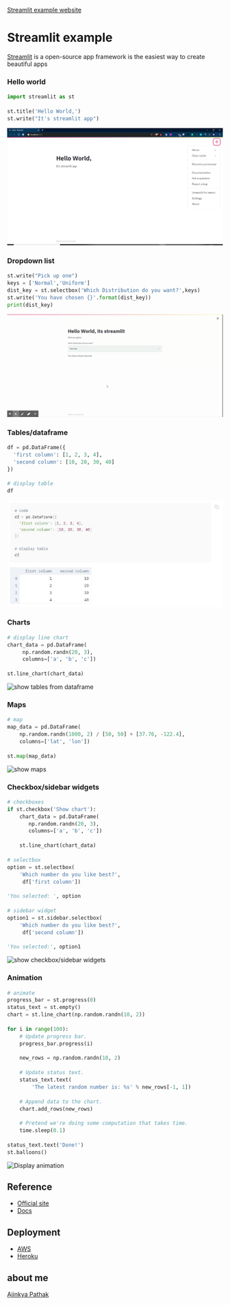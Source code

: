 [Streamlit example website](https://ajinkz.github.io/Streamlit-example/)

# Streamlit example
[Streamlit](https://www.streamlit.io/) is a open-source app framework is the easiest way to create beautiful apps 

### Hello world
```python
import streamlit as st

st.title('Hello World,')
st.write("It's streamlit app")
```
![Hello streamlit](/images/0.jpg)

### Dropdown list
```python
st.write("Pick up one")
keys = ['Normal','Uniform']
dist_key = st.selectbox('Which Distribution do you want?',keys)
st.write('You have chosen {}'.format(dist_key))
print(dist_key)
```
![Dropdown list](/images/1.gif)

### Tables/dataframe 
```python
df = pd.DataFrame({
  'first column': [1, 2, 3, 4],
  'second column': [10, 20, 30, 40]
})

# display table
df
```
![show tables from dataframe](/images/2.JPG)

### Charts
```python
# display line chart
chart_data = pd.DataFrame(
     np.random.randn(20, 3),
     columns=['a', 'b', 'c'])

st.line_chart(chart_data)
```
![show tables from dataframe](/images/3.gif)

### Maps
```python
# map
map_data = pd.DataFrame(
    np.random.randn(1000, 2) / [50, 50] + [37.76, -122.4],
    columns=['lat', 'lon'])

st.map(map_data)
```
![show maps](/images/4_map.gif)

### Checkbox/sidebar widgets
```python
# checkboxes
if st.checkbox('Show chart'):
    chart_data = pd.DataFrame(
       np.random.randn(20, 3),
       columns=['a', 'b', 'c'])

    st.line_chart(chart_data)

# selectbox
option = st.selectbox(
    'Which number do you like best?',
     df['first column'])

'You selected: ', option

# sidebar widget
option1 = st.sidebar.selectbox(
    'Which number do you like best?',
     df['second column'])

'You selected:', option1
```
![show checkbox/sidebar widgets](/images/5_checkbox_dropdown.gif)

### Animation
```python
# animate
progress_bar = st.progress(0)
status_text = st.empty()
chart = st.line_chart(np.random.randn(10, 2))

for i in range(100):
    # Update progress bar.
    progress_bar.progress(i)

    new_rows = np.random.randn(10, 2)

    # Update status text.
    status_text.text(
        'The latest random number is: %s' % new_rows[-1, 1])

    # Append data to the chart.
    chart.add_rows(new_rows)

    # Pretend we're doing some computation that takes time.
    time.sleep(0.1)

status_text.text('Done!')
st.balloons()
```
![Display animation](/images/5_animate.gif)


## Reference
* [Official site](https://www.streamlit.io/)
* [Docs](https://docs.streamlit.io/en/latest/)

## Deployment
* [AWS](https://mlwhiz.com/blog/2020/02/22/streamlitec2/)
* [Heroku](https://towardsdatascience.com/quickly-build-and-deploy-an-application-with-streamlit-988ca08c7e83)

## about me

<div class="LI-profile-badge"  data-version="v1" data-size="medium" data-locale="en_US" data-type="vertical" data-theme="dark" data-vanity="ajinkyanpathak"><a class="LI-simple-link" href='https://in.linkedin.com/in/ajinkyanpathak?trk=profile-badge'>Ajinkya Pathak</a></div>
